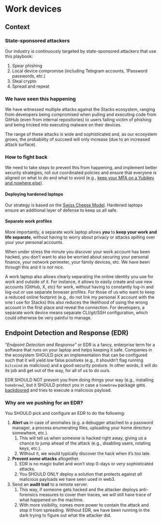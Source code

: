 # Work devices

## Context

### State-sponsored attackers

Our industry is continuously targeted by state-sponsored attackers that use this playbook:

1. Spear phishing
2. Local device compromise (including Telegram accounts, 1Password passwords, etc.)
3. Steal crypto
4. Spread and repeat

### We have seen this happening

We have witnessed multiple attacks against the Stacks ecosystem, ranging from developers being compromised when pulling and executing code from GitHub (even from internal repositories) to users falling victim of phishing and being tricked into executing malware on their devices.

The range of these attacks is wide and sophisticated and, as our ecosystem grows, the probability of succeed will only increase (due to an increased attack surface).

### How to fight back

We need to take steps to prevent this from happening, and implement better security strategies, roll out coordinated policies and ensure that everyone is aligned on what to do and what to avoid (e.g., [keep your MFA on a Yubikey and nowhere else](./mfa.md)).

#### Deploying hardened laptops

Our strategy is based on the [Swiss Cheese Model](https://en.wikipedia.org/wiki/Swiss_cheese_model). Hardened laptops ensure an additional layer of defense to keep us all safe.

#### Separate work profiles

More importantly, a separate work laptop allows ***you*** to **keep your work and life separate**, without having to worry about privacy or attacks spilling over your your personal accounts.

When under stress the minute you discover your work account has been hacked, you don’t want to also be worried about securing your personal finance, your network perimeter, your family devices, etc. We have been through this and it is *not nice*.

A work laptop also allows clearly separating the online identity you use for work and outside of it. For instance, it allows to easily create and use new accounts (GitHub, X, etc) for work, without having to constantly log-in and log-out or use separate browser profiles. For those of us who want to keep a reduced online footprint (e.g., do not link my personal X account with the one I use for Stacks) this also reduces the likelihood of using the wrong account in the first place and reveal the connection. For developers, a separate work device means separate CLI/git/SSH configuration, which could otherwise be very painful to manage.

## **Endpoint Detection and Response (EDR)**

“*Endpoint Detection and Response*” or EDR is a fancy, enterprise term for a software that runs on your laptop and helps keeping it safe.  Companies in the ecosystem SHOULD pick an implementation that can be configured such that it will yield *low* false positives (e.g., it shouldn’t flag running `bitcoind` as malicious) and a good security posture. In other words, it will do its job and get out of the way, for all of us to do ours.

EDR SHOULD NOT prevent you from doing things your way (e.g., installing `homebrew`), but it SHOULD protect you in case a `homebrew` package gets [backdoored](https://www.stepsecurity.io/blog/ctrl-tinycolor-and-40-npm-packages-compromised) and tries to execute a malicious payload.

### Why are we pushing for an EDR?

You SHOULD pick and configure an EDR to do the following:

1. **Alert us** in case of anomalies (e.g. a debugger attached to a password manager, a process enumerating files, uploading your home directory somewhere, etc.).
    1. This will tell us when someone is hacked right away, giving us a chance to jump ahead of the attack (e.g., disabling users, rotating keys, etc.).
    2. Without it, we would typically discover the hack when it’s too late.
2. **Prevent *some* attacks** altogether.
    1. EDR is no magic bullet and won’t stop 0-days or very sophisticated attacks.
    2. You SHOULD ONLY deploy a solution that protects against *all* malicious payloads we have seen used in web3.
3. Send an **audit trail** to a remote server.
    1. This way, if someone gets hacked and the attacker deploys anti-forensics measures to cover their traces, we will still have trace of what happened on the machine.
    2. With more visibility, comes more power to contain the attack and stop it from spreading. Without EDR, we have been running in the dark trying to figure out what the attacker did.
